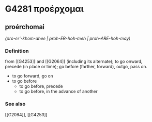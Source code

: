 # G4281 προέρχομαι

## proérchomai

_(pro-er'-khom-ahee | proh-ER-hoh-meh | proh-ARE-hoh-may)_

### Definition

from [[G4253]] and [[G2064]] (including its alternate); to go onward, precede (in place or time); go before (farther, forward), outgo, pass on.

- to go forward, go on
- to go before
  - to go before, precede
  - to go before, in the advance of another

### See also

[[G2064]], [[G4253]]

